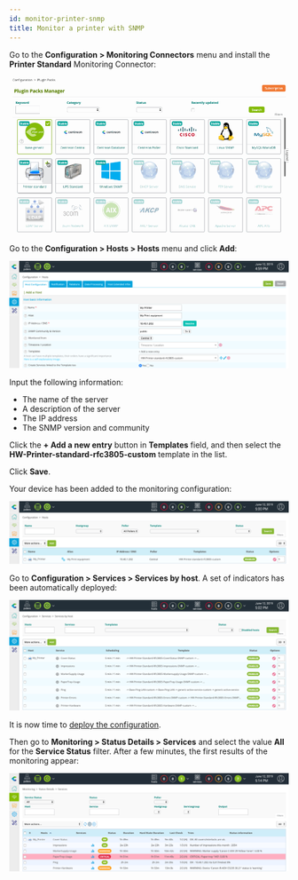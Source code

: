 ```yaml
---
id: monitor-printer-snmp
title: Monitor a printer with SNMP
---
```


Go to the **Configuration \> Monitoring Connectors** menu and install the **Printer Standard** Monitoring Connector:

![image](../assets/getting-started/quick_start_printer_0.gif)

Go to the **Configuration \> Hosts \> Hosts** menu and click **Add**:

![image](../assets/getting-started/quick_start_printer_1.png)

Input the following information:

* The name of the server
* A description of the server
* The IP address
* The SNMP version and community

Click the **+ Add a new entry** button in **Templates** field, and then select the **HW-Printer-standard-rfc3805-custom**
template in the list.

Click **Save**.

Your device has been added to the monitoring configuration:

![image](../assets/getting-started/quick_start_printer_2.png)

Go to **Configuration \> Services \> Services by host**. A set of indicators has been automatically deployed:

![image](../assets/getting-started/quick_start_printer_3.png)

It is now time to [deploy the configuration](#deploying-a-configuration).

Then go to **Monitoring \> Status Details \> Services** and select the value **All** for the **Service Status**
filter. After a few minutes, the first results of the monitoring appear:

![image](../assets/getting-started/quick_start_printer_4.png)
